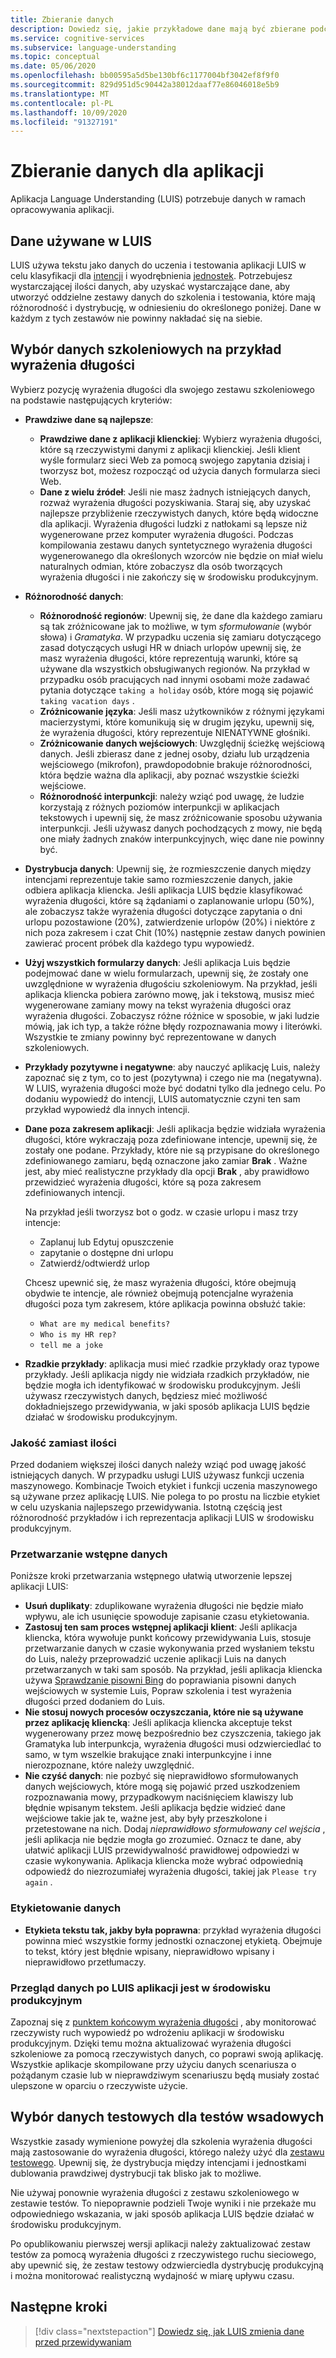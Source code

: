 ```yaml
---
title: Zbieranie danych
description: Dowiedz się, jakie przykładowe dane mają być zbierane podczas opracowywania aplikacji
ms.service: cognitive-services
ms.subservice: language-understanding
ms.topic: conceptual
ms.date: 05/06/2020
ms.openlocfilehash: bb00595a5d5be130bf6c1177004bf3042ef8f9f0
ms.sourcegitcommit: 829d951d5c90442a38012daaf77e86046018e5b9
ms.translationtype: MT
ms.contentlocale: pl-PL
ms.lasthandoff: 10/09/2020
ms.locfileid: "91327191"
---
```

# <a name="data-collection-for-your-app"></a>Zbieranie danych dla aplikacji

Aplikacja Language Understanding (LUIS) potrzebuje danych w ramach opracowywania aplikacji.

## <a name="data-used-in-luis"></a>Dane używane w LUIS

LUIS używa tekstu jako danych do uczenia i testowania aplikacji LUIS w celu klasyfikacji dla [intencji](luis-concept-intent.md) i wyodrębnienia [jednostek](luis-concept-entity-types.md). Potrzebujesz wystarczającej ilości danych, aby uzyskać wystarczające dane, aby utworzyć oddzielne zestawy danych do szkolenia i testowania, które mają różnorodność i dystrybucję, w odniesieniu do określonego poniżej.  Dane w każdym z tych zestawów nie powinny nakładać się na siebie.

## <a name="training-data-selection-for-example-utterances"></a>Wybór danych szkoleniowych na przykład wyrażenia długości

Wybierz pozycję wyrażenia długości dla swojego zestawu szkoleniowego na podstawie następujących kryteriów:

* **Prawdziwe dane są najlepsze**:
    * **Prawdziwe dane z aplikacji klienckiej**: Wybierz wyrażenia długości, które są rzeczywistymi danymi z aplikacji klienckiej.  Jeśli klient wyśle formularz sieci Web za pomocą swojego zapytania dzisiaj i tworzysz bot, możesz rozpocząć od użycia danych formularza sieci Web.
    * **Dane z wielu źródeł**: Jeśli nie masz żadnych istniejących danych, rozważ wyrażenia długości pozyskiwania.  Staraj się, aby uzyskać najlepsze przybliżenie rzeczywistych danych, które będą widoczne dla aplikacji. Wyrażenia długości ludzki z natłokami są lepsze niż wygenerowane przez komputer wyrażenia długości.  Podczas kompilowania zestawu danych syntetycznego wyrażenia długości wygenerowanego dla określonych wzorców nie będzie on miał wielu naturalnych odmian, które zobaczysz dla osób tworzących wyrażenia długości i nie zakończy się w środowisku produkcyjnym.
* **Różnorodność danych**:
    * **Różnorodność regionów**: Upewnij się, że dane dla każdego zamiaru są tak zróżnicowane jak to możliwe, w tym _sformułowanie_ (wybór słowa) i _Gramatyka_.  W przypadku uczenia się zamiaru dotyczącego zasad dotyczących usługi HR w dniach urlopów upewnij się, że masz wyrażenia długości, które reprezentują warunki, które są używane dla wszystkich obsługiwanych regionów.  Na przykład w przypadku osób pracujących nad innymi osobami może zadawać pytania dotyczące `taking a holiday` osób, które mogą się pojawić `taking vacation days` .
    * **Zróżnicowanie języka**: Jeśli masz użytkowników z różnymi językami macierzystymi, które komunikują się w drugim języku, upewnij się, że wyrażenia długości, który reprezentuje NIENATYWNE głośniki.
    * **Zróżnicowanie danych wejściowych**: Uwzględnij ścieżkę wejściową danych. Jeśli zbierasz dane z jednej osoby, działu lub urządzenia wejściowego (mikrofon), prawdopodobnie brakuje różnorodności, która będzie ważna dla aplikacji, aby poznać wszystkie ścieżki wejściowe.
    * **Różnorodność interpunkcji**: należy wziąć pod uwagę, że ludzie korzystają z różnych poziomów interpunkcji w aplikacjach tekstowych i upewnij się, że masz zróżnicowanie sposobu używania interpunkcji. Jeśli używasz danych pochodzących z mowy, nie będą one miały żadnych znaków interpunkcyjnych, więc dane nie powinny być.
* **Dystrybucja danych**: Upewnij się, że rozmieszczenie danych między intencjami reprezentuje takie samo rozmieszczenie danych, jakie odbiera aplikacja kliencka. Jeśli aplikacja LUIS będzie klasyfikować wyrażenia długości, które są żądaniami o zaplanowanie urlopu (50%), ale zobaczysz także wyrażenia długości dotyczące zapytania o dni urlopu pozostawione (20%), zatwierdzenie urlopów (20%) i niektóre z nich poza zakresem i czat Chit (10%) następnie zestaw danych powinien zawierać procent próbek dla każdego typu wypowiedź.
* **Użyj wszystkich formularzy danych**: Jeśli aplikacja Luis będzie podejmować dane w wielu formularzach, upewnij się, że zostały one uwzględnione w wyrażenia długościu szkoleniowym. Na przykład, jeśli aplikacja kliencka pobiera zarówno mowę, jak i tekstową, musisz mieć wygenerowane zamiany mowy na tekst wyrażenia długości oraz wyrażenia długości.  Zobaczysz różne różnice w sposobie, w jaki ludzie mówią, jak ich typ, a także różne błędy rozpoznawania mowy i literówki.  Wszystkie te zmiany powinny być reprezentowane w danych szkoleniowych.
* **Przykłady pozytywne i negatywne**: aby nauczyć aplikację Luis, należy zapoznać się z tym, co to jest (pozytywna) i czego nie ma (negatywna). W LUIS, wyrażenia długości może być dodatni tylko dla jednego celu. Po dodaniu wypowiedź do intencji, LUIS automatycznie czyni ten sam przykład wypowiedź dla innych intencji.
* **Dane poza zakresem aplikacji**: Jeśli aplikacja będzie widziała wyrażenia długości, które wykraczają poza zdefiniowane intencje, upewnij się, że zostały one podane. Przykłady, które nie są przypisane do określonego zdefiniowanego zamiaru, będą oznaczone jako zamiar **Brak** .  Ważne jest, aby mieć realistyczne przykłady dla opcji **Brak** , aby prawidłowo przewidzieć wyrażenia długości, które są poza zakresem zdefiniowanych intencji.

    Na przykład jeśli tworzysz bot o godz. w czasie urlopu i masz trzy intencje:
    * Zaplanuj lub Edytuj opuszczenie
    * zapytanie o dostępne dni urlopu
    * Zatwierdź/odtwierdź urlop

    Chcesz upewnić się, że masz wyrażenia długości, które obejmują obydwie te intencje, ale również obejmują potencjalne wyrażenia długości poza tym zakresem, które aplikacja powinna obsłużć takie:
    * `What are my medical benefits?`
    * `Who is my HR rep?`
    * `tell me a joke`
* **Rzadkie przykłady**: aplikacja musi mieć rzadkie przykłady oraz typowe przykłady.  Jeśli aplikacja nigdy nie widziała rzadkich przykładów, nie będzie mogła ich identyfikować w środowisku produkcyjnym. Jeśli używasz rzeczywistych danych, będziesz mieć możliwość dokładniejszego przewidywania, w jaki sposób aplikacja LUIS będzie działać w środowisku produkcyjnym.

### <a name="quality-instead-of-quantity"></a>Jakość zamiast ilości

Przed dodaniem większej ilości danych należy wziąć pod uwagę jakość istniejących danych.  W przypadku usługi LUIS używasz funkcji uczenia maszynowego.  Kombinacje Twoich etykiet i funkcji uczenia maszynowego są używane przez aplikację LUIS.  Nie polega to po prostu na liczbie etykiet w celu uzyskania najlepszego przewidywania.  Istotną częścią jest różnorodność przykładów i ich reprezentacja aplikacji LUIS w środowisku produkcyjnym.

### <a name="preprocessing-data"></a>Przetwarzanie wstępne danych

Poniższe kroki przetwarzania wstępnego ułatwią utworzenie lepszej aplikacji LUIS:

* **Usuń duplikaty**: zduplikowane wyrażenia długości nie będzie miało wpływu, ale ich usunięcie spowoduje zapisanie czasu etykietowania.
* **Zastosuj ten sam proces wstępnej aplikacji klient**: Jeśli aplikacja kliencka, która wywołuje punkt końcowy przewidywania Luis, stosuje przetwarzanie danych w czasie wykonywania przed wysłaniem tekstu do Luis, należy przeprowadzić uczenie aplikacji Luis na danych przetwarzanych w taki sam sposób. Na przykład, jeśli aplikacja kliencka używa [Sprawdzanie pisowni Bing](../bing-spell-check/overview.md) do poprawiania pisowni danych wejściowych w systemie Luis, Popraw szkolenia i test wyrażenia długości przed dodaniem do Luis.
* **Nie stosuj nowych procesów oczyszczania, które nie są używane przez aplikację kliencką**: Jeśli aplikacja kliencka akceptuje tekst wygenerowany przez mowę bezpośrednio bez czyszczenia, takiego jak Gramatyka lub interpunkcja, wyrażenia długości musi odzwierciedlać to samo, w tym wszelkie brakujące znaki interpunkcyjne i inne nierozpoznane, które należy uwzględnić.
* **Nie czyść danych**: nie pozbyć się nieprawidłowo sformułowanych danych wejściowych, które mogą się pojawić przed uszkodzeniem rozpoznawania mowy, przypadkowym naciśnięciem klawiszy lub błędnie wpisanym tekstem. Jeśli aplikacja będzie widzieć dane wejściowe takie jak te, ważne jest, aby były przeszkolone i przetestowane na nich. Dodaj _nieprawidłowo sformułowany cel wejścia_ , jeśli aplikacja nie będzie mogła go zrozumieć. Oznacz te dane, aby ułatwić aplikacji LUIS przewidywalność prawidłowej odpowiedzi w czasie wykonywania. Aplikacja kliencka może wybrać odpowiednią odpowiedź do niezrozumiałej wyrażenia długości, takiej jak `Please try again` .

### <a name="labeling-data"></a>Etykietowanie danych

* **Etykieta tekstu tak, jakby była poprawna**: przykład wyrażenia długości powinna mieć wszystkie formy jednostki oznaczonej etykietą. Obejmuje to tekst, który jest błędnie wpisany, nieprawidłowo wpisany i nieprawidłowo przetłumaczy.

### <a name="data-review-after-luis-app-is-in-production"></a>Przegląd danych po LUIS aplikacji jest w środowisku produkcyjnym

Zapoznaj się z [punktem końcowym wyrażenia długości](luis-concept-review-endpoint-utterances.md) , aby monitorować rzeczywisty ruch wypowiedź po wdrożeniu aplikacji w środowisku produkcyjnym.  Dzięki temu można aktualizować wyrażenia długości szkoleniowe za pomocą rzeczywistych danych, co poprawi swoją aplikację. Wszystkie aplikacje skompilowane przy użyciu danych scenariusza o pożądanym czasie lub w nieprawdziwym scenariuszu będą musiały zostać ulepszone w oparciu o rzeczywiste użycie.

## <a name="test-data-selection-for-batch-testing"></a>Wybór danych testowych dla testów wsadowych

Wszystkie zasady wymienione powyżej dla szkolenia wyrażenia długości mają zastosowanie do wyrażenia długości, którego należy użyć dla [zestawu testowego](luis-concept-batch-test.md). Upewnij się, że dystrybucja między intencjami i jednostkami dublowania prawdziwej dystrybucji tak blisko jak to możliwe.

Nie używaj ponownie wyrażenia długości z zestawu szkoleniowego w zestawie testów. To niepoprawnie podzieli Twoje wyniki i nie przekaże mu odpowiedniego wskazania, w jaki sposób aplikacja LUIS będzie działać w środowisku produkcyjnym.

Po opublikowaniu pierwszej wersji aplikacji należy zaktualizować zestaw testów za pomocą wyrażenia długości z rzeczywistego ruchu sieciowego, aby upewnić się, że zestaw testowy odzwierciedla dystrybucję produkcyjną i można monitorować realistyczną wydajność w miarę upływu czasu.

## <a name="next-steps"></a>Następne kroki

> [!div class="nextstepaction"]
> [Dowiedz się, jak LUIS zmienia dane przed przewidywaniam](luis-concept-data-alteration.md)

